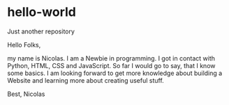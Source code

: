 # hello-world
Just another repository

Hello Folks,

my name is Nicolas. I am a Newbie in programming. I got in contact with Python, HTML, CSS and JavaScript. So far I would go to say, that I know some basics. I am looking forward to get more knowledge about building a Website and learning more about creating useful stuff.

Best,
Nicolas
